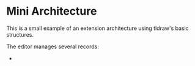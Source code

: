 # Mini Architecture

This is a small example of an extension architecture using tldraw's basic structures.

The editor manages several records:

-
